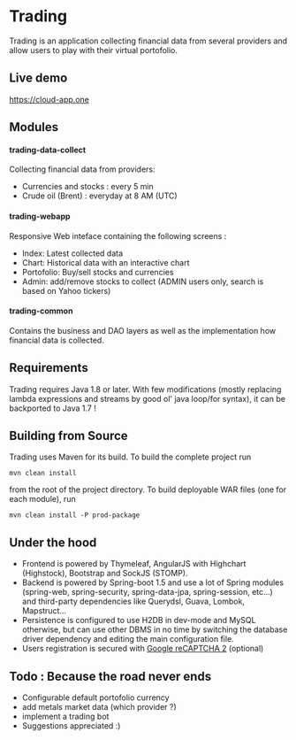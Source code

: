 # Trading

Trading is an application collecting financial data from several providers and allow users to play with their virtual portofolio.

## Live demo
<https://cloud-app.one>

## Modules
#### trading-data-collect
Collecting financial data from providers: 
* Currencies and stocks : every 5 min 
* Crude oil (Brent) : everyday at 8 AM (UTC)

#### trading-webapp
Responsive Web inteface containing the following screens : 
* Index: Latest collected data 
* Chart: Historical data with an interactive chart
* Portofolio: Buy/sell stocks and currencies
* Admin: add/remove stocks to collect (ADMIN users only, search is based on Yahoo tickers)

#### trading-common
Contains the business and DAO layers as well as the implementation how financial data is collected.

## Requirements
Trading requires Java 1.8 or later.
With few modifications (mostly replacing lambda expressions and streams by good ol' java loop/for syntax), it can be backported to Java 1.7 !

## Building from Source

Trading uses Maven for its build. To build the complete project run

    mvn clean install

from the root of the project directory. To build deployable WAR files (one for each module), run 

    mvn clean install -P prod-package

## Under the hood
* Frontend is powered by Thymeleaf, AngularJS with Highchart (Highstock), Bootstrap and SockJS (STOMP). 
* Backend is powered by Spring-boot 1.5 and use a lot of Spring modules (spring-web, spring-security, spring-data-jpa, spring-session, etc...) and third-party dependencies like Querydsl, Guava, Lombok, Mapstruct...
* Persistence is configured to use H2DB in dev-mode and MySQL otherwise, but can use other DBMS in no time by switching the database driver dependency and editing the main configuration file.
* Users registration is secured with [Google reCAPTCHA 2](https://www.google.com/recaptcha/intro/index.html) (optional)

## Todo : Because the road never ends
* Configurable default portofolio currency
* add metals market data (which provider ?)
* implement a trading bot
* Suggestions appreciated :)